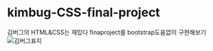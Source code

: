 # kimbug-CSS-final-project
김버그의 HTML&CSS는 재밌다 finaproject를 bootstrap도움없이 구현해보기
![김버그표지](https://github.com/leejihahaha/kimbug-CSS-final-project/assets/110675629/e938791e-9db3-4efa-8c93-5c9b577ef1ff)
